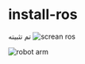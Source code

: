 # install-ros
تم تثبيته
![screan ros](https://github.com/m0oje/install-ros/assets/138607426/2e0d95d9-3807-4f83-af91-1bdfbb22bcc3)

![robot arm](https://github.com/m0oje/install-ros/assets/138607426/c1c57472-0431-4439-be56-6e2390823bb3)
